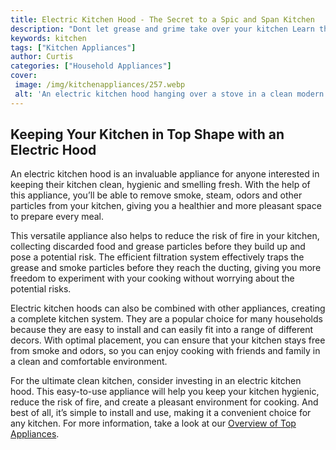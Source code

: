 ```yaml
---
title: Electric Kitchen Hood - The Secret to a Spic and Span Kitchen
description: "Dont let grease and grime take over your kitchen Learn the secret to keeping your kitchen clean with an electric kitchen hood Reduce dust smoke and odors with minimal effort Start with this guide to see the difference"
keywords: kitchen
tags: ["Kitchen Appliances"]
author: Curtis
categories: ["Household Appliances"]
cover: 
 image: /img/kitchenappliances/257.webp
 alt: 'An electric kitchen hood hanging over a stove in a clean modern kitchen'
---
```

## Keeping Your Kitchen in Top Shape with an Electric Hood

An electric kitchen hood is an invaluable appliance for anyone interested in keeping their kitchen clean, hygienic and smelling fresh. With the help of this appliance, you’ll be able to remove smoke, steam, odors and other particles from your kitchen, giving you a healthier and more pleasant space to prepare every meal.

This versatile appliance also helps to reduce the risk of fire in your kitchen, collecting discarded food and grease particles before they build up and pose a potential risk. The efficient filtration system effectively traps the grease and smoke particles before they reach the ducting, giving you more freedom to experiment with your cooking without worrying about the potential risks.

Electric kitchen hoods can also be combined with other appliances, creating a complete kitchen system. They are a popular choice for many households because they are easy to install and can easily fit into a range of different decors. With optimal placement, you can ensure that your kitchen stays free from smoke and odors, so you can enjoy cooking with friends and family in a clean and comfortable environment.

For the ultimate clean kitchen, consider investing in an electric kitchen hood. This easy-to-use appliance will help you keep your kitchen hygienic, reduce the risk of fire, and create a pleasant environment for cooking. And best of all, it’s simple to install and use, making it a convenient choice for any kitchen. For more information, take a look at our [Overview of Top Appliances](./pages/appliance-overview).
